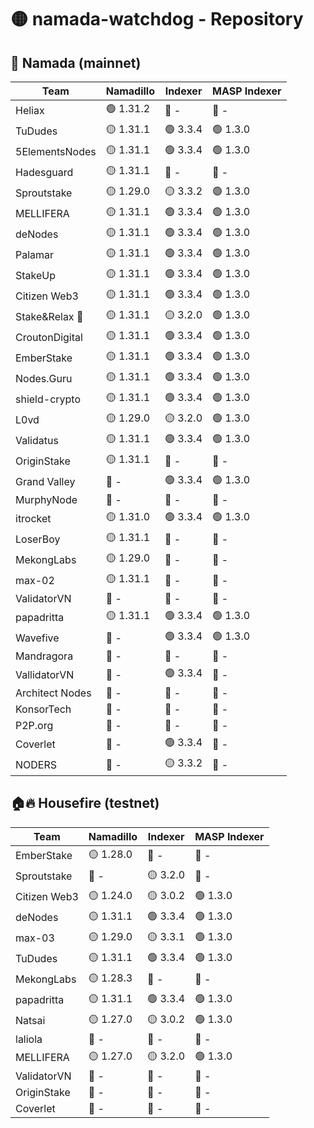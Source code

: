 # 🟡 namada-watchdog - Repository

## 🚀 Namada (mainnet)

| Team | Namadillo | Indexer | MASP Indexer |
|-|-|-|-|
| Heliax | 🟢 1.31.2 | 🔴 - | 🔴 - |
| TuDudes | 🟡 1.31.1 | 🟢 3.3.4 | 🟢 1.3.0 |
| 5ElementsNodes | 🟡 1.31.1 | 🟢 3.3.4 | 🟢 1.3.0 |
| Hadesguard | 🟡 1.31.1 | 🔴 - | 🔴 - |
| Sproutstake | 🟡 1.29.0 | 🟡 3.3.2 | 🟢 1.3.0 |
| MELLIFERA | 🟡 1.31.1 | 🟢 3.3.4 | 🟢 1.3.0 |
| deNodes | 🟡 1.31.1 | 🟢 3.3.4 | 🟢 1.3.0 |
| Palamar | 🟡 1.31.1 | 🟢 3.3.4 | 🟢 1.3.0 |
| StakeUp | 🟡 1.31.1 | 🟢 3.3.4 | 🟢 1.3.0 |
| Citizen Web3 | 🟡 1.31.1 | 🟢 3.3.4 | 🟢 1.3.0 |
| Stake&Relax 🦥 | 🟡 1.31.1 | 🟡 3.2.0 | 🟢 1.3.0 |
| CroutonDigital | 🟡 1.31.1 | 🟢 3.3.4 | 🟢 1.3.0 |
| EmberStake | 🟡 1.31.1 | 🟢 3.3.4 | 🟢 1.3.0 |
| Nodes.Guru | 🟡 1.31.1 | 🟢 3.3.4 | 🟢 1.3.0 |
| shield-crypto | 🟡 1.31.1 | 🟢 3.3.4 | 🟢 1.3.0 |
| L0vd | 🟡 1.29.0 | 🟡 3.2.0 | 🟢 1.3.0 |
| Validatus | 🟡 1.31.1 | 🟢 3.3.4 | 🟢 1.3.0 |
| OriginStake | 🟡 1.31.1 | 🔴 - | 🔴 - |
| Grand Valley | 🔴 - | 🟢 3.3.4 | 🟢 1.3.0 |
| MurphyNode | 🔴 - | 🔴 - | 🔴 - |
| itrocket | 🟡 1.31.0 | 🟢 3.3.4 | 🟢 1.3.0 |
| LoserBoy | 🟡 1.31.1 | 🔴 - | 🔴 - |
| MekongLabs | 🟡 1.29.0 | 🔴 - | 🔴 - |
| max-02 | 🟡 1.31.1 | 🔴 - | 🔴 - |
| ValidatorVN | 🔴 - | 🔴 - | 🔴 - |
| papadritta | 🟡 1.31.1 | 🟢 3.3.4 | 🟢 1.3.0 |
| Wavefive | 🔴 - | 🟢 3.3.4 | 🟢 1.3.0 |
| Mandragora | 🔴 - | 🔴 - | 🔴 - |
| VallidatorVN | 🔴 - | 🟢 3.3.4 | 🔴 - |
| Architect Nodes | 🔴 - | 🔴 - | 🔴 - |
| KonsorTech | 🔴 - | 🔴 - | 🔴 - |
| P2P.org | 🔴 - | 🔴 - | 🔴 - |
| Coverlet | 🔴 - | 🟢 3.3.4 | 🔴 - |
| NODERS | 🔴 - | 🟡 3.3.2 | 🔴 - |

## 🏠🔥 Housefire (testnet)

| Team | Namadillo | Indexer | MASP Indexer |
|-|-|-|-|
| EmberStake | 🟡 1.28.0 | 🔴 - | 🔴 - |
| Sproutstake | 🔴 - | 🟡 3.2.0 | 🔴 - |
| Citizen Web3 | 🟡 1.24.0 | 🟡 3.0.2 | 🟢 1.3.0 |
| deNodes | 🟡 1.31.1 | 🟢 3.3.4 | 🟢 1.3.0 |
| max-03 | 🟡 1.29.0 | 🟡 3.3.1 | 🟢 1.3.0 |
| TuDudes | 🟡 1.31.1 | 🟢 3.3.4 | 🟢 1.3.0 |
| MekongLabs | 🟡 1.28.3 | 🔴 - | 🔴 - |
| papadritta | 🟡 1.31.1 | 🟢 3.3.4 | 🟢 1.3.0 |
| Natsai | 🟡 1.27.0 | 🟡 3.0.2 | 🟢 1.3.0 |
| laliola | 🔴 - | 🔴 - | 🔴 - |
| MELLIFERA | 🟡 1.27.0 | 🟡 3.2.0 | 🟢 1.3.0 |
| ValidatorVN | 🔴 - | 🔴 - | 🔴 - |
| OriginStake | 🔴 - | 🔴 - | 🔴 - |
| Coverlet | 🔴 - | 🔴 - | 🔴 - |

